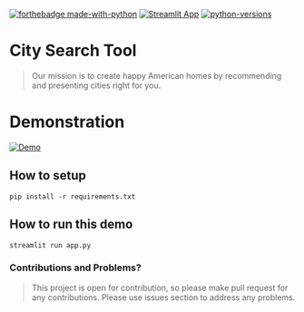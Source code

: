 
[![forthebadge made-with-python](https://img.shields.io/badge/Made%20with-Python-1f425f.svg)](https://www.python.org/)
[![Streamlit App](https://static.streamlit.io/badges/streamlit_badge_black_white.svg)](https://gentle-mountain-57922.herokuapp.com)
[![python-versions](https://img.shields.io/badge/python-3.5%20%7C%203.6%20%7C%203.7%20%7C%203.8-blue)](https://gentle-mountain-57922.herokuapp.com)

# City Search Tool
>Our mission is to create happy American homes by recommending and presenting cities right for you.


# Demonstration
[![Demo](https://media.giphy.com/media/t4t6QsLVCKCMIPtpu6/giphy.gif)]()


## How to setup
```
pip install -r requirements.txt
```

## How to run this demo
```
streamlit run app.py
```

### Contributions and Problems?

>This project is open for contribution, so please make pull request for any contributions. Please use issues section to address any problems. 
